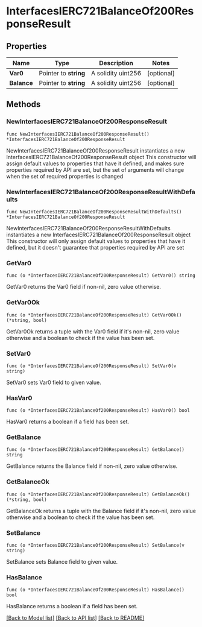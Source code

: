 # InterfacesIERC721BalanceOf200ResponseResult

## Properties

Name | Type | Description | Notes
------------ | ------------- | ------------- | -------------
**Var0** | Pointer to **string** | A solidity uint256 | [optional] 
**Balance** | Pointer to **string** | A solidity uint256 | [optional] 

## Methods

### NewInterfacesIERC721BalanceOf200ResponseResult

`func NewInterfacesIERC721BalanceOf200ResponseResult() *InterfacesIERC721BalanceOf200ResponseResult`

NewInterfacesIERC721BalanceOf200ResponseResult instantiates a new InterfacesIERC721BalanceOf200ResponseResult object
This constructor will assign default values to properties that have it defined,
and makes sure properties required by API are set, but the set of arguments
will change when the set of required properties is changed

### NewInterfacesIERC721BalanceOf200ResponseResultWithDefaults

`func NewInterfacesIERC721BalanceOf200ResponseResultWithDefaults() *InterfacesIERC721BalanceOf200ResponseResult`

NewInterfacesIERC721BalanceOf200ResponseResultWithDefaults instantiates a new InterfacesIERC721BalanceOf200ResponseResult object
This constructor will only assign default values to properties that have it defined,
but it doesn't guarantee that properties required by API are set

### GetVar0

`func (o *InterfacesIERC721BalanceOf200ResponseResult) GetVar0() string`

GetVar0 returns the Var0 field if non-nil, zero value otherwise.

### GetVar0Ok

`func (o *InterfacesIERC721BalanceOf200ResponseResult) GetVar0Ok() (*string, bool)`

GetVar0Ok returns a tuple with the Var0 field if it's non-nil, zero value otherwise
and a boolean to check if the value has been set.

### SetVar0

`func (o *InterfacesIERC721BalanceOf200ResponseResult) SetVar0(v string)`

SetVar0 sets Var0 field to given value.

### HasVar0

`func (o *InterfacesIERC721BalanceOf200ResponseResult) HasVar0() bool`

HasVar0 returns a boolean if a field has been set.

### GetBalance

`func (o *InterfacesIERC721BalanceOf200ResponseResult) GetBalance() string`

GetBalance returns the Balance field if non-nil, zero value otherwise.

### GetBalanceOk

`func (o *InterfacesIERC721BalanceOf200ResponseResult) GetBalanceOk() (*string, bool)`

GetBalanceOk returns a tuple with the Balance field if it's non-nil, zero value otherwise
and a boolean to check if the value has been set.

### SetBalance

`func (o *InterfacesIERC721BalanceOf200ResponseResult) SetBalance(v string)`

SetBalance sets Balance field to given value.

### HasBalance

`func (o *InterfacesIERC721BalanceOf200ResponseResult) HasBalance() bool`

HasBalance returns a boolean if a field has been set.


[[Back to Model list]](../README.md#documentation-for-models) [[Back to API list]](../README.md#documentation-for-api-endpoints) [[Back to README]](../README.md)



